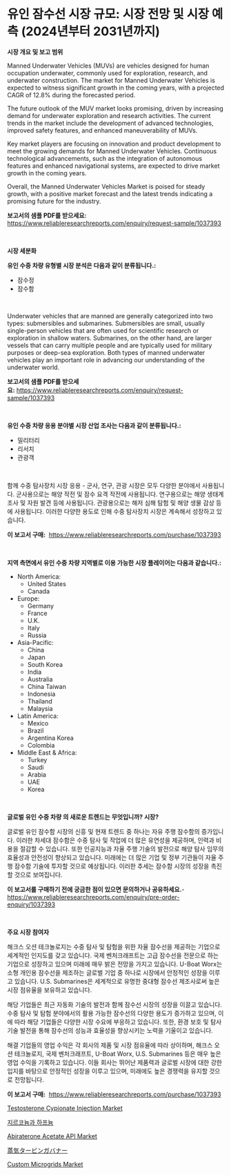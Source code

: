 <p><h1>유인 잠수선 시장 규모: 시장 전망 및 시장 예측 (2024년부터 2031년까지)</h1></p><p><strong>시장 개요 및 보고 범위</strong></p>
<p><p>Manned Underwater Vehicles (MUVs) are vehicles designed for human occupation underwater, commonly used for exploration, research, and underwater construction. The market for Manned Underwater Vehicles is expected to witness significant growth in the coming years, with a projected CAGR of 12.8% during the forecasted period.</p><p>The future outlook of the MUV market looks promising, driven by increasing demand for underwater exploration and research activities. The current trends in the market include the development of advanced technologies, improved safety features, and enhanced maneuverability of MUVs. </p><p>Key market players are focusing on innovation and product development to meet the growing demands for Manned Underwater Vehicles. Continuous technological advancements, such as the integration of autonomous features and enhanced navigational systems, are expected to drive market growth in the coming years.</p><p>Overall, the Manned Underwater Vehicles Market is poised for steady growth, with a positive market forecast and the latest trends indicating a promising future for the industry.</p></p>
<p><strong>보고서의 샘플 PDF를 받으세요:</strong> <a href="https://www.reliableresearchreports.com/enquiry/request-sample/1037393">https://www.reliableresearchreports.com/enquiry/request-sample/1037393</a></p>
<p>&nbsp;</p>
<p><strong>시장 세분화</strong></p>
<p><strong>유인 수중 차량 유형별 시장 분석은 다음과 같이 분류됩니다.:</strong></p>
<p><ul><li>잠수정</li><li>잠수함</li></ul></p>
<p>&nbsp;</p>
<p><p>Underwater vehicles that are manned are generally categorized into two types: submersibles and submarines. Submersibles are small, usually single-person vehicles that are often used for scientific research or exploration in shallow waters. Submarines, on the other hand, are larger vessels that can carry multiple people and are typically used for military purposes or deep-sea exploration. Both types of manned underwater vehicles play an important role in advancing our understanding of the underwater world.</p></p>
<p><strong>보고서의 샘플 PDF를 받으세요:</strong>&nbsp;<a href="https://www.reliableresearchreports.com/enquiry/request-sample/1037393">https://www.reliableresearchreports.com/enquiry/request-sample/1037393</a></p>
<p>&nbsp;</p>
<p><strong> 유인 수중 차량 응용 분야별 시장 산업 조사는 다음과 같이 분류됩니다.:</strong></p>
<p><ul><li>밀리터리</li><li>리서치</li><li>관광객</li></ul></p>
<p>&nbsp;</p>
<p><p>함께 수중 탐사장치 시장 응용 - 군사, 연구, 관광 시장은 모두 다양한 분야에서 사용됩니다. 군사용으로는 해양 작전 및 잠수 요격 작전에 사용됩니다. 연구용으로는 해양 생태계 조사 및 자원 발견 등에 사용됩니다. 관광용으로는 해저 심해 탐험 및 해양 생물 감상 등에 사용됩니다. 이러한 다양한 용도로 인해 수중 탐사장치 시장은 계속해서 성장하고 있습니다.</p></p>
<p><strong>이 보고서 구매:</strong>&nbsp; <a href="https://www.reliableresearchreports.com/purchase/1037393">https://www.reliableresearchreports.com/purchase/1037393</a></p>
<p>&nbsp;</p>
<p><strong>지역 측면에서 유인 수중 차량 지역별로 이용 가능한 시장 플레이어는 다음과 같습니다.:</strong></p>
<p><ul>
    <li>
        North America:
        <ul>
            <li>United States</li>
            <li>Canada</li>
        </ul>
    </li>
    <li>
        Europe:
        <ul>
            <li>Germany</li>
            <li>France</li>
            <li>U.K.</li>
            <li>Italy</li>
            <li>Russia</li>
        </ul>
    </li>
    <li>
        Asia-Pacific:
        <ul>
            <li>China</li>
            <li>Japan</li>
            <li>South Korea</li>
            <li>India</li>
            <li>Australia</li>
            <li>China Taiwan</li>
            <li>Indonesia</li>
            <li>Thailand</li>
            <li>Malaysia</li>
        </ul>
    </li>
    <li>
        Latin America:
        <ul>
            <li>Mexico</li>
            <li>Brazil</li>
            <li>Argentina Korea</li>
            <li>Colombia</li>
        </ul>
    </li>
    <li>
        Middle East & Africa:
        <ul>
            <li>Turkey</li>
            <li>Saudi</li>
            <li>Arabia</li>
            <li>UAE</li>
            <li>Korea</li>
        </ul>
    </li>
    </ul></p>
<p>&nbsp;</p>
<p><strong>글로벌 유인 수중 차량 의 새로운 트렌드는 무엇입니까? 시장?</strong></p>
<p><p>글로벌 유인 잠수함 시장의 신흥 및 현재 트렌드 중 하나는 자유 주행 잠수함의 증가입니다. 이러한 차세대 잠수함은 수중 탐사 및 작업에 더 많은 유연성을 제공하며, 인력과 비용을 절감할 수 있습니다. 또한 인공지능과 자율 주행 기술의 발전으로 해양 탐사 임무의 효율성과 안전성이 향상되고 있습니다. 미래에는 더 많은 기업 및 정부 기관들이 자율 주행 잠수함 기술에 투자할 것으로 예상됩니다. 이러한 추세는 잠수함 시장의 성장을 촉진할 것으로 보여집니다.</p></p>
<p><strong>이 보고서를 구매하기 전에 궁금한 점이 있으면 문의하거나 공유하세요.</strong>- <a href="https://www.reliableresearchreports.com/enquiry/pre-order-enquiry/1037393">https://www.reliableresearchreports.com/enquiry/pre-order-enquiry/1037393</a></p>
<p>&nbsp;</p>
<p><strong>주요 시장 참여자</strong></p>
<p><p>해크스 오션 테크놀로지는 수중 탐사 및 탐험을 위한 자율 잠수선을 제공하는 기업으로 세계적인 인지도를 갖고 있습니다. 국제 벤처크래프트는 고급 잠수선을 전문으로 하는 기업으로 성장하고 있으며 미래에 매우 밝은 전망을 가지고 있습니다. U-Boat Worx는 소형 개인용 잠수선을 제조하는 글로벌 기업 중 하나로 시장에서 안정적인 성장을 이루고 있습니다. U.S. Submarines은 세계적으로 유명한 중대형 잠수선 제조사로써 높은 시장 점유율을 보유하고 있습니다.</p><p>해당 기업들은 최근 자동화 기술의 발전과 함께 잠수선 시장의 성장을 이끌고 있습니다. 수중 탐사 및 탐험 분야에서의 활용 가능한 잠수선의 다양한 용도가 증가하고 있으며, 이에 따라 해당 기업들은 다양한 시장 수요에 부응하고 있습니다. 또한, 환경 보호 및 탐사 기술 발전을 통해 잠수선의 성능과 효율성을 향상시키는 노력을 기울이고 있습니다.</p><p>해결 기업들의 영업 수익은 각 회사의 제품 및 시장 점유율에 따라 상이하며, 해크스 오션 테크놀로지, 국제 벤처크래프트, U-Boat Worx, U.S. Submarines 등은 매우 높은 영업 수익을 기록하고 있습니다. 이들 회사는 뛰어난 제품력과 글로벌 시장에 대한 강한 입지를 바탕으로 안정적인 성장을 이루고 있으며, 미래에도 높은 경쟁력을 유지할 것으로 전망됩니다.</p></p>
<p><strong>이 보고서 구매:</strong>&nbsp;&nbsp;<a href="https://www.reliableresearchreports.com/purchase/1037393">https://www.reliableresearchreports.com/purchase/1037393</a></p>
<p><p><a href="https://issuu.com/reportprime-2/docs/testosterone-cypionate-injection-market-size-2030.">Testosterone Cypionate Injection Market</a></p><p><a href="https://github.com/mpodehpw07370073/Market-Research-Report-List-1/blob/main/2582041190357.md">지르코늄과 하프늄</a></p><p><a href="https://issuu.com/reportprime-2/docs/abiraterone-acetate-api-market-size-2030.pptx">Abiraterone Acetate API Market</a></p><p><a href="https://github.com/nxboeu02965442/Market-Research-Report-List-1/blob/main/5137293190572.md">蒸気タービンガバナー</a></p><p><a href="https://view.publitas.com/reportprime-1/custom-microgrids-market-analysis-examines-its-scope-on-growth-opportunities-and-forecasted-trends-spanning-from-2024-to-2031/">Custom Microgrids Market</a></p></p>
